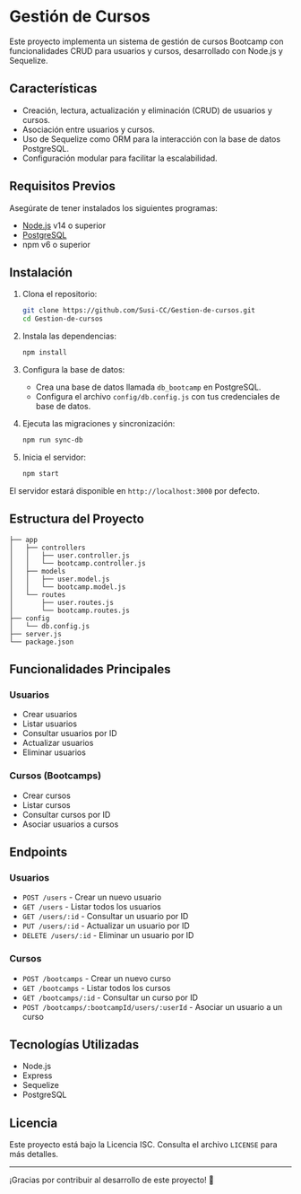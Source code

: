 # Gestión de Cursos

Este proyecto implementa un sistema de gestión de cursos Bootcamp con funcionalidades CRUD para usuarios y cursos, desarrollado con Node.js y Sequelize.

## Características

- Creación, lectura, actualización y eliminación (CRUD) de usuarios y cursos.
- Asociación entre usuarios y cursos.
- Uso de Sequelize como ORM para la interacción con la base de datos PostgreSQL.
- Configuración modular para facilitar la escalabilidad.

## Requisitos Previos

Asegúrate de tener instalados los siguientes programas:

- [Node.js](https://nodejs.org/) v14 o superior
- [PostgreSQL](https://www.postgresql.org/)
- npm v6 o superior

## Instalación

1. Clona el repositorio:

   ```bash
   git clone https://github.com/Susi-CC/Gestion-de-cursos.git
   cd Gestion-de-cursos
   ```

2. Instala las dependencias:

   ```bash
   npm install
   ```

3. Configura la base de datos:

   - Crea una base de datos llamada `db_bootcamp` en PostgreSQL.
   - Configura el archivo `config/db.config.js` con tus credenciales de base de datos.

4. Ejecuta las migraciones y sincronización:

   ```bash
   npm run sync-db
   ```

5. Inicia el servidor:

   ```bash
   npm start
   ```

El servidor estará disponible en `http://localhost:3000` por defecto.

## Estructura del Proyecto

```plaintext
├── app
│   ├── controllers
│   │   ├── user.controller.js
│   │   └── bootcamp.controller.js
│   ├── models
│   │   ├── user.model.js
│   │   └── bootcamp.model.js
│   └── routes
│       ├── user.routes.js
│       └── bootcamp.routes.js
├── config
│   └── db.config.js
├── server.js
└── package.json
```

## Funcionalidades Principales

### Usuarios

- Crear usuarios
- Listar usuarios
- Consultar usuarios por ID
- Actualizar usuarios
- Eliminar usuarios

### Cursos (Bootcamps)

- Crear cursos
- Listar cursos
- Consultar cursos por ID
- Asociar usuarios a cursos

## Endpoints

### Usuarios

- `POST /users` - Crear un nuevo usuario
- `GET /users` - Listar todos los usuarios
- `GET /users/:id` - Consultar un usuario por ID
- `PUT /users/:id` - Actualizar un usuario por ID
- `DELETE /users/:id` - Eliminar un usuario por ID

### Cursos

- `POST /bootcamps` - Crear un nuevo curso
- `GET /bootcamps` - Listar todos los cursos
- `GET /bootcamps/:id` - Consultar un curso por ID
- `POST /bootcamps/:bootcampId/users/:userId` - Asociar un usuario a un curso

## Tecnologías Utilizadas

- Node.js
- Express
- Sequelize
- PostgreSQL

## Licencia

Este proyecto está bajo la Licencia ISC. Consulta el archivo `LICENSE` para más detalles.

---

¡Gracias por contribuir al desarrollo de este proyecto! 🎉
